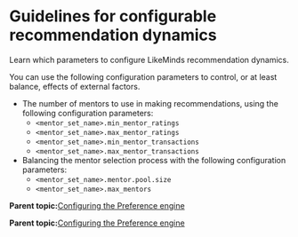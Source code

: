 # Guidelines for configurable recommendation dynamics

Learn which parameters to configure LikeMinds recommendation dynamics.

You can use the following configuration parameters to control, or at least balance, effects of external factors.

-   The number of mentors to use in making recommendations, using the following configuration parameters:
    -   `<mentor_set_name>.min_mentor_ratings`
    -   `<mentor_set_name>.max_mentor_ratings`
    -   `<mentor_set_name>.min_mentor_transactions`
    -   `<mentor_set_name>.max_mentor_transactions`
-   Balancing the mentor selection process with the following configuration parameters:
    -   `<mentor_set_name>.mentor.pool.size`
    -   `<mentor_set_name>.max_mentors`

**Parent topic:**[Configuring the Preference engine](../pzn/pzn_configure_preference_engine.md)

**Parent topic:**[Configuring the Preference engine](../pzn/pzn_configure_preference_engine.md)


